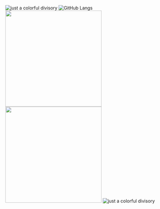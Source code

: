 ![just a colorful divisory](https://i.imgur.com/waxVImv.png)
![GitHub Langs](https://github-readme-stats.vercel.app/api/top-langs/?username=FlavioGabrielB&theme=aura)
<img src="https://media.giphy.com/media/3RulGUDgo3ezurUYZU/giphy.gif" width="300"/>
<img src="https://media.giphy.com/media/g1VgEoPKxxsU9NK1r4/giphy.gif" width="300"/>
![just a colorful divisory](https://i.imgur.com/waxVImv.png)
